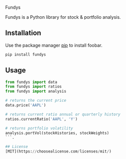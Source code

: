 Fundys

Fundys is a Python library for stock & portfolio analysis.

## Installation

Use the package manager [pip](https://pip.pypa.io/en/stable/) to install foobar.

```bash
pip install fundys
```

## Usage

```python
from fundys import data
from fundys import ratios
from fundys import analysis

# returns the current price
data.price('AAPL')

# returns current ratio annual or quarterly history
ratios.currentRatio('AAPL', 'Y')

# returns portfolio volatility
analysis.portVol(stockHistories, stockWeights)
```.

## License
[MIT](https://choosealicense.com/licenses/mit/)
